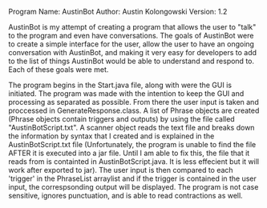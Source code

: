 Program Name: AustinBot
Author: Austin Kolongowski
Version: 1.2

AustinBot is my attempt of creating a program that allows the user to "talk" to the program and even have conversations.
The goals of AustinBot were to create a simple interface for the user, allow the user to have an ongoing conversation with AustinBot, and making it very
easy for developers to add to the list of things AustinBot would be able to understand and respond to.  Each of these goals were met.  

The program begins in the Start.java file, along with were the GUI is initiated.  The program was made with the intention to keep the GUI and processing
as separated as possible.  From there the user input is taken and proccessed in GenerateResponse.class.  A list of Phrase objects are created (Phrase objects
contain triggers and outputs) by using the file called "AustinBotScript.txt".  A scanner object reads the text file and breaks down the information
by syntax that I created and is explained in the AustinBotScript.txt file 
(Unfortunately, the program is unable to find the file AFTER it is executed into a jar file. Until I am
able to fix this, the file that it reads from is containted in AustinBotScript.java.  It is less effecient but it will work after exported to jar).
The user input is then compared to each 'trigger' in the PhraseList arraylist and if the trigger is contained in the user input, the correspsonding output
will be displayed.  The program is not case sensitive, ignores punctuation, and is able to read contractions as well.  
